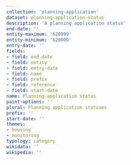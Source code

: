 ```yaml
---
collection: 'planning-application'
dataset: planning-application-status
description: 'A planning application status'
end-date: ''
entity-maximum: '620999'
entity-minimum: '620000'
entry-date: ''
fields:
- field: end-date
- field: entity
- field: entry-date
- field: name
- field: prefix
- field: reference
- field: start-date
name: Planning application status
paint-options: ''
plural: Planning application statuses
prefix: ''
start-date: ''
themes:
- housing
- monitoring
typology: category
wikidata: ''
wikipedia: ''
---
```

